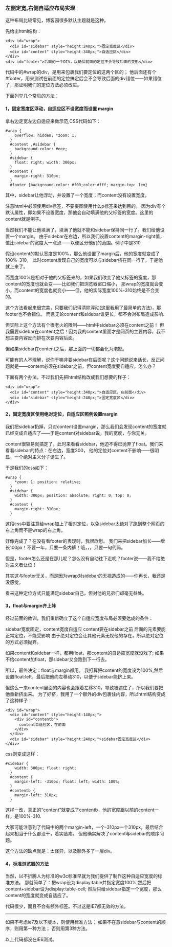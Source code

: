 ### 左侧定宽,右侧自适应布局实现

这种布局比较常见，博客园很多默认主题就是这种。

先给出html结构：
```
<div id="wrap">
  <div id="sidebar" style="height:240px;">固定宽度区</div>
  <div id="content" style="height:340px;">自适应区</div>
</div>
<div id="footer">后面的一个DIV，以确保前面的定位不会导致后面的变形</div>
```
代码中的#wrap的div，是用来包裹我们要定位的这两个区的；
他后面还有个#footer，用来测试在前面的定位搞定后会不会导致后面的div错位——如果错位了，那证明我们的定位方法必须改进。

下面列举几个常见的方法：

#### 1，固定宽度区浮动，自适应区不设宽度而设置 margin

拿右边定宽左边自适应来做示范,CSS代码如下：
```
#wrap {
    overflow: hidden; *zoom: 1;
  }
  #content ,#sidebar {
    background-color: #eee; 
  }
  #sidebar {
    float: right; width: 300px;
  }
  #content {
    margin-right: 310px;
  }
  #footer {background-color: #f00;color:#fff; margin-top: 1em}
```
其中，sidebar让他浮动，并设置了一个宽度；而content没有设置宽度。

注意html中必须使用div标签，不要妄图使用什么p标签来达到目的。
因为div有个默认属性，即如果不设置宽度，那他会自动填满他的父标签的宽度。这里的content就是例子。

当然我们不能让他填满了，填满了他就不能和sidebar保持同一行了。我们给他设置一个margin。
由于sidebar在右边，所以我们设置content的margin-right值，值比sidebar的宽度大一点点——以便区分他们的范围。例子中是310.

假设content的默认宽度是100%，那么他设置了margin后，他的宽度就变成了100%-310，
此时content发现自己的宽度可以与sidebar挤在同一行了，于是他就上来了。

而宽度100%是相对于他的父标签来的，如果我们改变了他父标签的宽度，那content的宽度也就会变——比如我们把浏览器窗口缩小，
那wrap的宽度就会变小，而content的宽度也就变小——但，他的实际宽度100%-310始终是不会变的。

这个方法看起来很完美，只要我们记得清除浮动(这里我用了最简单的方法)，那footer也不会错位。
而且无论content和sidebar谁更长，都不会对布局造成影响.
 
但实际上这个方法有个很老火的限制——html中sidebar必须在content之前！
但我需要sidebar在content之后！因为我的content里面才是网页的主要内容，我不想主要内容反而排在次要内容后面。

但如果sidebar在content之后，那上面的一切都会化为泡影。

可能有的人不理解，说你干嘛非要sidebar在后面呢？这个问题说来话长，反正问题就是——content必须在sidebar之前，但content宽度要自适应，怎么办？

下面有两个办法，不过我们先把html结构改成我们想要的样子：

```
<div id="wrap">
  <div id="content" style="height:340px;">自适应区，在前面</div>
  <div id="sidebar" style="height:240px;">固定宽度区</div>
</div>
```


#### 2，固定宽度区使用绝对定位，自适应区照例设置margin

我们把sidebar扔掉，只对content设置margin，那么我们会发现content的宽度就已经变成自适应了——于是content对sidebar说，我的宽度，与你无关。

content很容易就搞定了，此时来看看sidebar，他迫不得已抛弃了float。我们来看看sidebar的特点：在右边，宽度300，
他的定位对content不影响——很明显，一个绝对主义分子诞生了。

于是我们的css如下：

```
#wrap {
    *zoom: 1; position: relative;
  }
  #sidebar {
    width: 300px; position: absolute; right: 0; top: 0;
  }
  #content {
    margin-right: 310px;
  }
```

这段css中要注意给wrap加上了相对定位，以免sidebar太绝对了跑到整个网页的右上角而不是wrap的右上角。

好像完成了？在没有看footer的表现时，我很欣慰。
我们来把sidebar加长——增长100px！不要一年，只要一条内裤！哦，，，只要一句代码。

但是，footer怎么还是在那儿呢？怎么没有自动往下走呢？footer说——我不给绝对主义者让位！

其实这与footer无关，而是因为wrap对sidebar的无视造成的——你再长，我还是没感觉。

看来这种定位方式只能满足sidebar自己，但对他的兄弟们却毫无益处。

#### 3，float与margin齐上阵

经过前面的教训，我们重新确立了这个自适应宽度布局必须要达成的条件：

sidebar宽度固定，content宽度自适应
content要在sidebar之前
后面的元素要能正常定位，不能受影响
由于绝对定位会让其他元素无视他的存在，所以绝对定位的方式必须抛弃。

如果content和sidebar一样，都用float，那content的自适应宽度就没戏了;
如果不给content加float，那sidebar又会跑到下一行去。

所以，最终决定：float与margin都用。
我打算把content的宽度设为100%,然后设置float:left，最后把他向左移动310，以便于sidebar能挤上来。

但这么一来content里面的内容也会跟着左移310，导致被遮住了，所以我们要把他重新挤出来。
为了好挤，我用了一个额外的div包裹住内容，所以html结构变成了这种样子：

```
<div id="wrap">
  <div id="content" style="height:140px;">
    <div id="contentb">
      content自适应区，在前面
    </div>
  </div>
  <div id="sidebar" style="height:240px;">sidebar固定宽度区</div>
</div>
```
css则变成这样：
```
#sidebar {
    width: 300px; float: right;
  }
  #content {
    margin-left: -310px; float: left; width: 100%;
  }
  #contentb {
    margin-left: 310px;
  }
```

这样一改，真正的“content”就变成了contentb，他的宽度跟以前的content一样，是100%-310.

大家可能注意到了代码中的两个margin-left，一个-310px一个310px，最后结合起来相当于什么都没干，着实蛋疼。
但他确实解决了content与sidebar的顺序问题。

这个方法的缺点就是：太怪异，以及额外多了一层div。

#### 4，标准浏览器的方法

当然，以不折腾人为标准的w3c标准早就为我们提供了制作这种自适应宽度的标准方法。
那就简单了：把wrap设为display:table并指定宽度100%,然后把content+sidebar设为display:table-cell;
然后只给sidebar指定一个宽度，那么content的宽度就变成自适应了。

代码很少，而且不会有额外标签。不过这是IE7都无效的方法。

---

如果不考虑ie7及以下版本，则使用标准方法；
如果不在意sidebar与content的顺序，则用第一种方法；
否则用第3种方法。

以上代码都没在IE6测试。